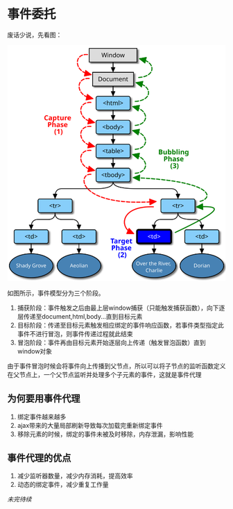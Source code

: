 # 事件委托

废话少说，先看图：

![eventflow](./img/eventflow.svg)

如图所示，事件模型分为三个阶段。

1. 捕获阶段：事件触发之后由最上层window捕获（只能触发捕获函数），向下逐层传递至document,html,body...直到目标元素
2. 目标阶段：传递至目标元素触发相应绑定的事件响应函数，若事件类型指定此事件不进行冒泡，则事件传递过程就此结束
3. 冒泡阶段：事件再由目标元素开始逐层向上传递（触发冒泡函数）直到window对象

由于事件冒泡时候会将事件向上传播到父节点，所以可以将子节点的监听函数定义在父节点上，一个父节点监听并处理多个子元素的事件，这就是事件代理

## 为何要用事件代理

1. 绑定事件越来越多
2. ajax带来的大量局部刷新导致每次加载完重新绑定事件
3. 移除元素的时候，绑定的事件未被及时移除，内存泄漏，影响性能

## 事件代理的优点

1. 减少监听器数量，减少内存消耗，提高效率
2. 动态的绑定事件，减少重复工作量

*未完待续*